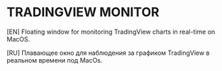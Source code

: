 # TRADINGVIEW MONITOR

[EN] Floating window for monitoring TradingView charts in real-time on MacOS.

[RU] Плавающее окно для наблюдения за графиком TradingView в реальном времени под MacOs.
